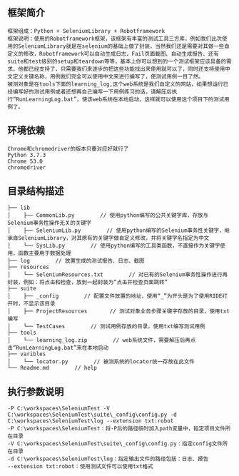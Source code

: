 框架简介
---
  	框架组成：Python + SeleniumLibrary + Robotframework
  	框架说明：使用的Robotframework框架，该框架有丰富的测试工具三方库，例如我们此次使用的SeleniumLibrary就是在selenium的基础上做了封装，当然我们还是需要对其做一些自定义的修改，Robotframework可以自动生成日志、Fail页面截图、自动生成报告、还有suite和test级别的setup和teardown等等，基本上你可以想到的一个测试框架应该具备的需求，他都已经支持了，只需要我们来逐步的把这些功能找出来使用就可以了，同时还支持使用中文定义关键名称，用例我们完全可以使用中文来进行编写了，使测试用例一目了然。
    被测对象是在tools下面的learning_log,这个web系统是我们自定义的网站，如果想运行已经编写好的测试用例或者还想再自己编写一下用例练习的话，请解压后执行“RunLearningLog.bat”，使该web系统在本地启动，这样就可以使用这个项目下的测试用例了。


环境依赖
---
    Chrome和chromedriver的版本只要对应好就行了
  	Python 3.7.3
   	Chrome 53.0
   	chromedriver

目录结构描述
---
  	├── lib                      
  	│    ├── CommonLib.py        // 使用python编写的公共关键字库，存放与Selenium事务性操作无关的关键字
  	│    ├── SeleniumLib.py        // 使用python编写的Selenium事务性关键字，继承自SeleniumLibrary，对其原有的关键字做自定义修改，并将关键字名指定为中文
  	│    └── SysLib.py        // 使用python编写的工具类函数，不直接作为关键字使用，函数主要用于数据处理
  	├── log        // 放置生成的测试报告、日志、截图
  	├── resources                    
  	│    └── SeleniumResources.txt        // 对已有的Selenium事务性操作进行再封装，例如：将点击和检查，放到一起封装为“点击并检查页面跳转”
  	├── suite                      
  	│    ├── _config        // 配置文件放置的地址，使用“_”为开头是为了使用RIDE打开时，不显示该目录
  	│    ├── ProjectResources       // 测试对象业务步骤关键字存放的目录，使用txt编写
  	│    └── TestCases        // 测试用例存放的目录，使用txt编写测试用例
  	├── tools                      
  	│    └── learning_log.zip        // web系统文件，需要解压后再点击“RunLearningLog.bat”来在本地启动
  	├── varibles                      
  	│    └── locator.py        // 被测系统的locator统一存放在此文件
  	└── Readme.md        // help

执行参数说明
---
    -P C:\workspaces\SeleniumTest -V C:\workspaces\SeleniumTest\suite\_config\config.py -d C:\workspaces\SeleniumTest\log --extension txt:robot
    -P C:\workspaces\SeleniumTest：将-P后的路径临时加入path变量中，指定项目文件所在目录
    -V C:\workspaces\SeleniumTest\suite\_config\config.py：指定config文件所在目录
    -d C:\workspaces\SeleniumTest\log：指定输出文件的路径包括：日志、报告
    --extension txt:robot：使用测试文件可以使用txt格式
  
